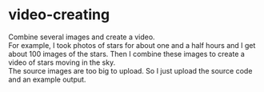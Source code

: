 # video-creating
Combine several images and create a video.</br>
For example, I took photos of stars for about one and a half hours and I get about 100 images of the stars. Then I combine these images to create a video of stars moving in the sky.</br>
The source images are too big to upload. So I just upload the source code and an example output.
